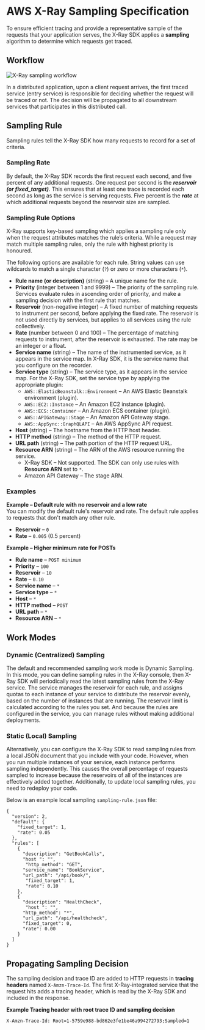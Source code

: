 
# AWS X-Ray Sampling Specification

To ensure efficient tracing and provide a representative sample of the requests that your application serves, the X-Ray SDK applies a **sampling** algorithm to determine which requests get traced.  

## Workflow

![X-Ray sampling workflow](https://shengxil.s3.amazonaws.com/SamplingWorkflow.png)

In a distributed application, upon a client request arrives, the first traced service (entry service) is responsible for deciding whether the request will be traced or not. The decision will be propagated to all downstream services that participates in this distributed call. 

## Sampling Rule

Sampling rules tell the X-Ray SDK how many requests to record for a set of criteria.  

### Sampling Rate

By default, the X-Ray SDK records the first request each second, and five percent of any additional requests. One request per second is the **_reservoir (or fixed_target)_**. This ensures that at least one trace is recorded each second as long as the service is serving requests. Five percent is the **_rate_** at which additional requests beyond the reservoir size are sampled.  

### Sampling Rule Options

X-Ray supports key-based sampling which applies a sampling rule only when the request attributes matches the rule’s criteria. While a request may match multiple sampling rules, only the rule with highest priority is honoured.  
  
The following options are available for each rule. String values can use wildcards to match a single character (`?`) or zero or more characters (`*`).  

-   **Rule name (or description)** (string) – A unique name for the rule.
-   **Priority** (integer between 1 and 9999) – The priority of the sampling rule. Services evaluate rules in ascending order of priority, and make a sampling decision with the first rule that matches.
-   **Reservoir** (non-negative integer) – A fixed number of matching requests to instrument per second, before applying the fixed rate. The reservoir is not used directly by services, but applies to all services using the rule collectively.
-   **Rate** (number between 0 and 100) – The percentage of matching requests to instrument, after the reservoir is exhausted. The rate may be an integer or a float.
-   **Service name** (string) – The name of the instrumented service, as it appears in the service map. In X-Ray SDK, it is the service name that you configure on the recorder.
-   **Service type** (string) – The service type, as it appears in the service map. For the X-Ray SDK, set the service type by applying the appropriate plugin:
	-   `AWS::ElasticBeanstalk::Environment` – An AWS Elastic Beanstalk environment (plugin).
	-   `AWS::EC2::Instance` – An Amazon EC2 instance (plugin).
	-   `AWS::ECS::Container` – An Amazon ECS container (plugin).
	-   `AWS::APIGateway::Stage` – An Amazon API Gateway stage.
	-   `AWS::AppSync::GraphQLAPI` – An AWS AppSync API request.
-   **Host** (string) – The hostname from the HTTP host header.
-   **HTTP method** (string) – The method of the HTTP request.
-   **URL path** (string) – The path portion of the HTTP request URL.
-   **Resource ARN** (string) – The ARN of the AWS resource running the service.
	-   X-Ray SDK – Not supported. The SDK can only use rules with **Resource ARN** set to `*`.
	-   Amazon API Gateway – The stage ARN.

### Examples

**Example – Default rule with no reservoir and a low rate**  
You can modify the default rule's reservoir and rate. The default rule applies to requests that don't match any other rule.  

-   **Reservoir** – `0`
-   **Rate** – `0.005` (0.5 percent)

**Example – Higher minimum rate for POSTs**  

-   **Rule name** – `POST minimum`
-   **Priority** – `100`
-   **Reservoir** – `10`
-   **Rate** – `0.10`
-   **Service name** – `*`
-   **Service type** – `*`
-   **Host** – `*`
-   **HTTP method** – `POST`
-   **URL path** – `*`
-   **Resource ARN** – `*`

## Work Modes

### Dynamic (Centralized) Sampling

The default and recommended sampling work mode is Dynamic Sampling. In this mode, you can define sampling rules in the X-Ray console, then X-Ray SDK will periodically read the latest sampling rules from the X-Ray service. The service manages the reservoir for each rule, and assigns quotas to each instance of your service to distribute the reservoir evenly, based on the number of instances that are running. The reservoir limit is calculated according to the rules you set. And because the rules are configured in the service, you can manage rules without making additional deployments.

### Static (Local) Sampling

Alternatively, you can configure the X-Ray SDK to read sampling rules from a local JSON document that you include with your code. However, when you run multiple instances of your service, each instance performs sampling independently. This causes the overall percentage of requests sampled to increase because the reservoirs of all of the instances are effectively added together. Additionally, to update local sampling rules, you need to redeploy your code.  
  
Below is an example local sampling `sampling-rule.json` file:  

```
{
  "version": 2,
  "default": {
    "fixed_target": 1,
    "rate": 0.05
  },
  "rules": [
    {
      "description": "GetBookCalls",
      "host ": "",
       "http_method": "GET",
      "service_name": "BookService",
      "url_path": "/api/book/",
       "fixed_target": 1,
       "rate": 0.10
    },
    {
      "description": "HealthCheck",
       "host ": "",
      "http_method": "*",
      "url_path": "/api/healthcheck",
      "fixed_target": 0,
      "rate": 0.00
    }
  ]
}
```

## Propagating Sampling Decision

The sampling decision and trace ID are added to HTTP requests in **tracing headers** named `X-Amzn-Trace-Id`. The first X-Ray-integrated service that the request hits adds a tracing header, which is read by the X-Ray SDK and included in the response.

**Example Tracing header with root trace ID and sampling decision**

`X-Amzn-Trace-Id: Root=1-5759e988-bd862e3fe1be46a994272793;Sampled=1`